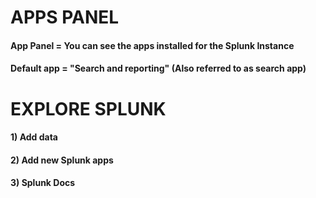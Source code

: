 # APPS PANEL

#### App Panel = You can see the apps installed for the Splunk Instance

#### Default app = "Search and reporting" (Also referred to as search app)

# EXPLORE SPLUNK

#### 1) Add data

#### 2) Add new Splunk apps

#### 3) Splunk Docs
